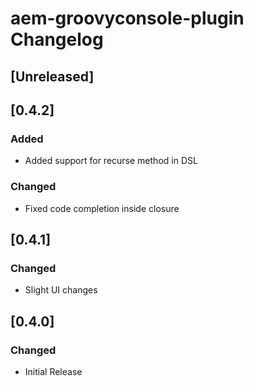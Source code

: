 <!-- Keep a Changelog guide -> https://keepachangelog.com -->

# aem-groovyconsole-plugin Changelog

## [Unreleased]

## [0.4.2]
### Added
- Added support for recurse method in DSL

### Changed
- Fixed code completion inside closure

## [0.4.1]
### Changed
- Slight UI changes

## [0.4.0]
### Changed
- Initial Release